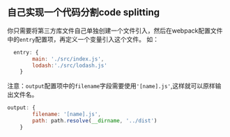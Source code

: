 ## 自己实现一个代码分割code splitting
你只需要将第三方库文件自己单独创建一个文件引入，然后在webpack配置文件中的`entry`配置项，再定义一个变量引入这个文件。
如：
```js
  entry: {
        main: './src/index.js',
        lodash:'./src/lodash.js'
    }
```
注意：`output`配置项中的`filename`字段需要使用`'[name].js'`,这样就可以原样输出文件名。
```js
output: {
        filename: '[name].js',
        path: path.resolve(__dirname, '../dist')
    }
```